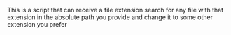This is a script that can receive a file extension search for any file with that extension in the absolute path you provide and change it to some other extension you prefer 